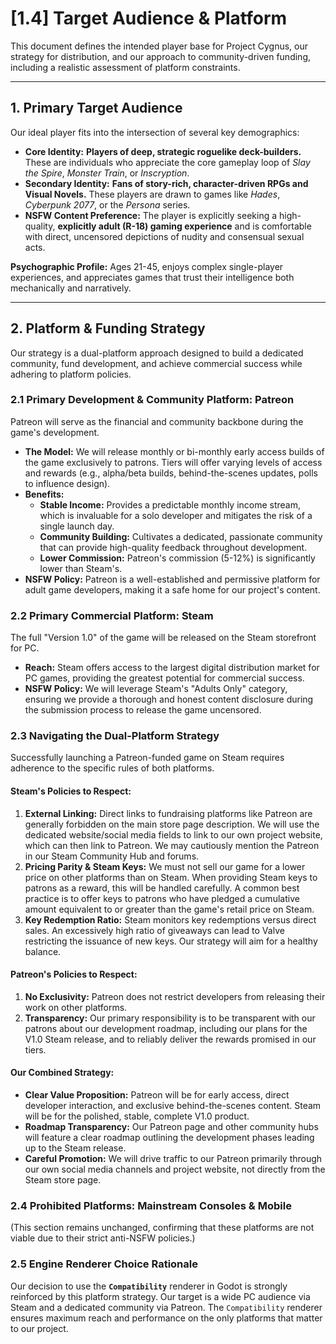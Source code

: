 <!-- Filename: LDD/[1] Core Vision & Philosophy/[1.4] Target Audience & Platform.md -->

# [1.4] Target Audience & Platform

This document defines the intended player base for Project Cygnus, our strategy for distribution, and our approach to community-driven funding, including a realistic assessment of platform constraints.

---

## 1. Primary Target Audience

Our ideal player fits into the intersection of several key demographics:

*   **Core Identity:** **Players of deep, strategic roguelike deck-builders.** These are individuals who appreciate the core gameplay loop of *Slay the Spire*, *Monster Train*, or *Inscryption*.
*   **Secondary Identity:** **Fans of story-rich, character-driven RPGs and Visual Novels.** These players are drawn to games like *Hades*, *Cyberpunk 2077*, or the *Persona* series.
*   **NSFW Content Preference:** The player is explicitly seeking a high-quality, **explicitly adult (R-18) gaming experience** and is comfortable with direct, uncensored depictions of nudity and consensual sexual acts.

**Psychographic Profile:** Ages 21-45, enjoys complex single-player experiences, and appreciates games that trust their intelligence both mechanically and narratively.

---

## 2. Platform & Funding Strategy

Our strategy is a dual-platform approach designed to build a dedicated community, fund development, and achieve commercial success while adhering to platform policies.

### **2.1 Primary Development & Community Platform: Patreon**

Patreon will serve as the financial and community backbone during the game's development.

*   **The Model:** We will release monthly or bi-monthly early access builds of the game exclusively to patrons. Tiers will offer varying levels of access and rewards (e.g., alpha/beta builds, behind-the-scenes updates, polls to influence design).
*   **Benefits:**
    *   **Stable Income:** Provides a predictable monthly income stream, which is invaluable for a solo developer and mitigates the risk of a single launch day.
    *   **Community Building:** Cultivates a dedicated, passionate community that can provide high-quality feedback throughout development.
    *   **Lower Commission:** Patreon's commission (5-12%) is significantly lower than Steam's.
*   **NSFW Policy:** Patreon is a well-established and permissive platform for adult game developers, making it a safe home for our project's content.

### **2.2 Primary Commercial Platform: Steam**

The full "Version 1.0" of the game will be released on the Steam storefront for PC.

*   **Reach:** Steam offers access to the largest digital distribution market for PC games, providing the greatest potential for commercial success.
*   **NSFW Policy:** We will leverage Steam's "Adults Only" category, ensuring we provide a thorough and honest content disclosure during the submission process to release the game uncensored.

### **2.3 Navigating the Dual-Platform Strategy**

Successfully launching a Patreon-funded game on Steam requires adherence to the specific rules of both platforms.

#### **Steam's Policies to Respect:**

1.  **External Linking:** Direct links to fundraising platforms like Patreon are generally forbidden on the main store page description. We will use the dedicated website/social media fields to link to our own project website, which can then link to Patreon. We may cautiously mention the Patreon in our Steam Community Hub and forums.
2.  **Pricing Parity & Steam Keys:** We must not sell our game for a lower price on other platforms than on Steam. When providing Steam keys to patrons as a reward, this will be handled carefully. A common best practice is to offer keys to patrons who have pledged a cumulative amount equivalent to or greater than the game's retail price on Steam.
3.  **Key Redemption Ratio:** Steam monitors key redemptions versus direct sales. An excessively high ratio of giveaways can lead to Valve restricting the issuance of new keys. Our strategy will aim for a healthy balance.

#### **Patreon's Policies to Respect:**

1.  **No Exclusivity:** Patreon does not restrict developers from releasing their work on other platforms.
2.  **Transparency:** Our primary responsibility is to be transparent with our patrons about our development roadmap, including our plans for the V1.0 Steam release, and to reliably deliver the rewards promised in our tiers.

#### **Our Combined Strategy:**

*   **Clear Value Proposition:** Patreon will be for early access, direct developer interaction, and exclusive behind-the-scenes content. Steam will be for the polished, stable, complete V1.0 product.
*   **Roadmap Transparency:** Our Patreon page and other community hubs will feature a clear roadmap outlining the development phases leading up to the Steam release.
*   **Careful Promotion:** We will drive traffic to our Patreon primarily through our own social media channels and project website, not directly from the Steam store page.

### **2.4 Prohibited Platforms: Mainstream Consoles & Mobile**
(This section remains unchanged, confirming that these platforms are not viable due to their strict anti-NSFW policies.)

### **2.5 Engine Renderer Choice Rationale**
Our decision to use the **`Compatibility`** renderer in Godot is strongly reinforced by this platform strategy. Our target is a wide PC audience via Steam and a dedicated community via Patreon. The `Compatibility` renderer ensures maximum reach and performance on the only platforms that matter to our project.